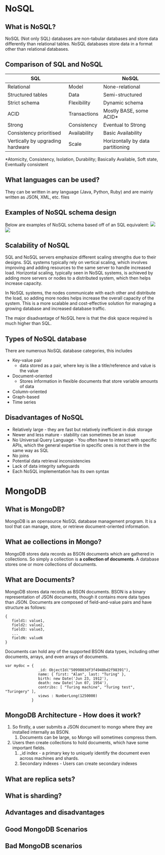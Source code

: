 # NoSQL

## What is NoSQL?
NoSQL (Not only SQL) databases are non-tabular databases and store data differently than relational tables.
NoSQL databases store data in a format other than relational databases.
## Comparison of SQL and NoSQL
| SQL                              |              | NoSQL                             |
|----------------------------------|--------------|-----------------------------------|
| Relational                       | Model        | None-relational                   |
| Structured tables                | Data         | Semi-structured                   |
| Strict schema                    | Flexibility  | Dynamic schema                    |
| ACID                             | Transactions | Mostly BASE, some ACID*           |
| Strong                           | Consistency  | Eventual to Strong                |
| Consistency prioritised          | Availability | Basic Availability                |
| Vertically by upgrading hardware | Scale        | Horizontally by data partitioning |

*Atomicity, Consistency, Isolation, Durability; Basically Available, Soft state, Eventually consistent
## What languages can be used?
They can be written in any language (Java, Python, Ruby) and are mainly written as JSON, XML, etc. files
## Examples of NoSQL schema design
Below are examples of NoSQL schema based off of an SQL equivalent:
![](https://miro.medium.com/v2/resize:fit:720/format:webp/1*1_soKFBUMCpC8tnGQ3Y-2A.png)
![](https://miro.medium.com/v2/resize:fit:4800/format:webp/1*dWftD3BKJSvnhVjOrIh-aA.png)
## Scalability of NoSQL
SQL and NoSQL servers emphasize different scaling strengths due to their designs.
SQL systems typically rely on vertical scaling, which involves improving and adding resources to the same server to handle increased load. 
Horizontal scaling, typically seen in NoSQL systems, is achieved by adding more servers or nodes to a distributed system, which then helps increase capacity.

In NoSQL systems, the nodes communicate with each other and distribute the load, so adding more nodes helps increase the overall capacity of the system. 
This is a more scalable and cost-effective solution for managing a growing database and increased database traffic.

The major disadvantage of NoSQL here is that the disk space required is much higher than SQL. 
## Types of NoSQL database
There are numerous NoSQL database categories, this includes
- Key-value pair 
  - data stored as a pair, where key is like a title/reference and value is the value
- Document-oriented
  - Stores information in flexible documents that store variable amounts of data
- Column-oriented
- Graph-based
- Time series

## Disadvantages of NoSQL
- Relatively large - they are fast but relatively inefficient in disk storage
- Newer and less mature - stability can sometimes be an issue
- No Universal Query Language - You often have to interact with specific APIs, which the general expertise in specific ones is not there in the same way as SQL
- No joins
- Potential data retrieval inconsistencies
- Lack of data integrity safeguards
- Each NoSQL implementation has its own syntax

# MongoDB
## What is MongoDB?
MongoDB is an opensource NoSQL database management program. 
It is a tool that can manage, store, or retrieve document-oriented information.
## What ae collections in Mongo?
MongoDB stores data records as BSON documents which are gathered in collections.
So simply a collection is **a collection of documents**.
A database stores one or more collections of documents.
## What are Documents?
MongoDB stores data records as BSON documents. 
BSON is a binary representation of JSON documents, though it contains more data types than JSON.
Documents are composed of field-and-value pairs and have structure as follows:
```
{
   field1: value1,
   field2: value2,
   field3: value3,
   ...
   fieldN: valueN
}
```

Documents can hold any of the supported BSON data types, including other documents, arrays, and even arrays of documents.
```
var mydoc = {
               _id: ObjectId("5099803df3f4948bd2f98391"),
               name: { first: "Alan", last: "Turing" },
               birth: new Date('Jun 23, 1912'),
               death: new Date('Jun 07, 1954'),
               contribs: [ "Turing machine", "Turing test", "Turingery" ],
               views : NumberLong(1250000)
            }
```

## MongoDB Architecture - How does it work?
1. So firstly, a user submits a JSON document to mongo where they are installed internally as BSON. 
   1. Documents can be large, so Mongo will sometimes compress them.
2. Users then create collections to hold documents, which have some important fields.
   1. _id index - a primary key to uniquely identify the document even across machines and shards.
   2. Secondary indexes - Users can create secondary indexes 

## What are replica sets?
## What is sharding?
## Advantages and disadvantages
## Good MongoDB Scenarios
## Bad MongoDB scenarios